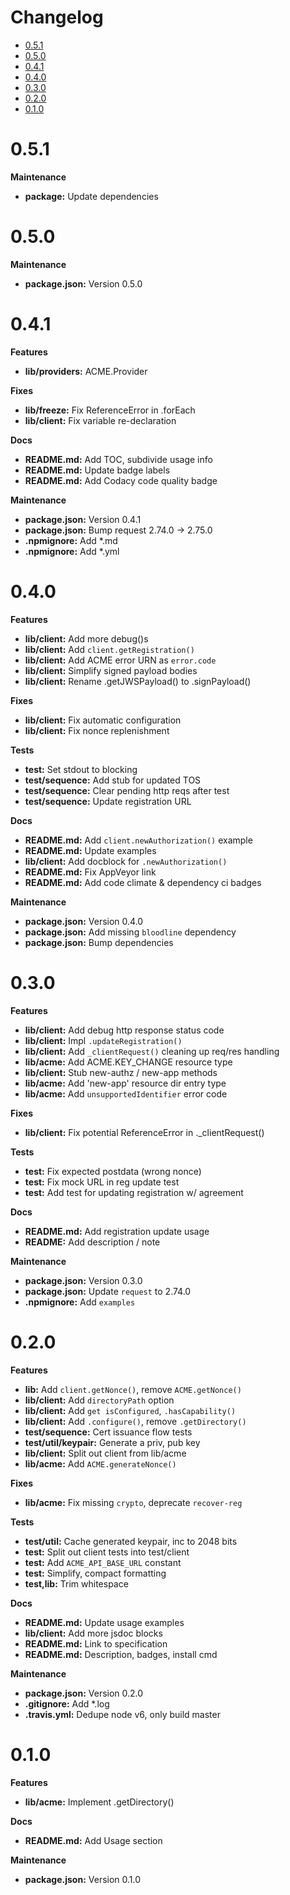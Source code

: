 # Changelog

- [0.5.1](#051)
- [0.5.0](#050)
- [0.4.1](#041)
- [0.4.0](#040)
- [0.3.0](#030)
- [0.2.0](#020)
- [0.1.0](#010)

# 0.5.1

**Maintenance**

- **package:** Update dependencies



# 0.5.0

**Maintenance**

- **package.json:** Version 0.5.0



# 0.4.1

**Features**

- **lib/providers:** ACME.Provider

**Fixes**

- **lib/freeze:** Fix ReferenceError in .forEach
- **lib/client:** Fix variable re-declaration

**Docs**

- **README.md:** Add TOC, subdivide usage info
- **README.md:** Update badge labels
- **README.md:** Add Codacy code quality badge

**Maintenance**

- **package.json:** Version 0.4.1
- **package.json:** Bump request 2.74.0 -> 2.75.0
- **.npmignore:** Add *.md
- **.npmignore:** Add *.yml



# 0.4.0

**Features**

- **lib/client:** Add more debug()s
- **lib/client:** Add `client.getRegistration()`
- **lib/client:** Add ACME error URN as `error.code`
- **lib/client:** Simplify signed payload bodies
- **lib/client:** Rename .getJWSPayload() to .signPayload()

**Fixes**

- **lib/client:** Fix automatic configuration
- **lib/client:** Fix nonce replenishment

**Tests**

- **test:** Set stdout to blocking
- **test/sequence:** Add stub for updated TOS
- **test/sequence:** Clear pending http reqs after test
- **test/sequence:** Update registration URL

**Docs**

- **README.md:** Add `client.newAuthorization()` example
- **README.md:** Update examples
- **lib/client:** Add docblock for `.newAuthorization()`
- **README.md:** Fix AppVeyor link
- **README.md:** Add code climate & dependency ci badges

**Maintenance**

- **package.json:** Version 0.4.0
- **package.json:** Add missing `bloodline` dependency
- **package.json:** Bump dependencies



# 0.3.0

**Features**

- **lib/client:** Add debug http response status code
- **lib/client:** Impl `.updateRegistration()`
- **lib/client:** Add `_clientRequest()` cleaning up req/res handling
- **lib/acme:** Add ACME.KEY_CHANGE resource type
- **lib/client:** Stub new-authz / new-app methods
- **lib/acme:** Add 'new-app' resource dir entry type
- **lib/acme:** Add `unsupportedIdentifier` error code

**Fixes**

- **lib/client:** Fix potential ReferenceError in ._clientRequest()

**Tests**

- **test:** Fix expected postdata (wrong nonce)
- **test:** Fix mock URL in reg update test
- **test:** Add test for updating registration w/ agreement

**Docs**

- **README.md:** Add registration update usage
- **README:** Add description / note

**Maintenance**

- **package.json:** Version 0.3.0
- **package.json:** Update `request` to 2.74.0
- **.npmignore:** Add `examples`



# 0.2.0

**Features**

- **lib:** Add `client.getNonce()`, remove `ACME.getNonce()`
- **lib/client:** Add `directoryPath` option
- **lib/client:** Add `get isConfigured`, `.hasCapability()`
- **lib/client:** Add `.configure()`, remove `.getDirectory()`
- **test/sequence:** Cert issuance flow tests
- **test/util/keypair:** Generate a priv, pub key
- **lib/client:** Split out client from lib/acme
- **lib/acme:** Add `ACME.generateNonce()`

**Fixes**

- **lib/acme:** Fix missing `crypto`, deprecate `recover-reg`

**Tests**

- **test/util:** Cache generated keypair, inc to 2048 bits
- **test:** Split out client tests into test/client
- **test:** Add `ACME_API_BASE_URL` constant
- **test:** Simplify, compact formatting
- **test,lib:** Trim whitespace

**Docs**

- **README.md:** Update usage examples
- **lib/client:** Add more jsdoc blocks
- **README.md:** Link to specification
- **README.md:** Description, badges, install cmd

**Maintenance**

- **package.json:** Version 0.2.0
- **.gitignore:** Add *.log
- **.travis.yml:** Dedupe node v6, only build master



# 0.1.0

**Features**

- **lib/acme:** Implement .getDirectory()

**Docs**

- **README.md:** Add Usage section

**Maintenance**

- **package.json:** Version 0.1.0


